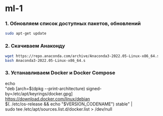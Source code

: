 # ml-1 


### 1. Обновляем список доступных пакетов, обновлений

```bash
sudo apt-get update
```
### 2. Скачиваем Анаконду

```bash
wget https://repo.anaconda.com/archive/Anaconda3-2022.05-Linux-x86_64.sh
bash Anaconda3-2022.05-Linux-x86_64.s
```
### 3. Устанавливаем Docker и Docker Compose
echo \
  "deb [arch=$(dpkg --print-architecture) signed-by=/etc/apt/keyrings/docker.gpg] https://download.docker.com/linux/debian \
  $(. /etc/os-release && echo "$VERSION_CODENAME") stable" | \
  sudo tee /etc/apt/sources.list.d/docker.list > /dev/null
